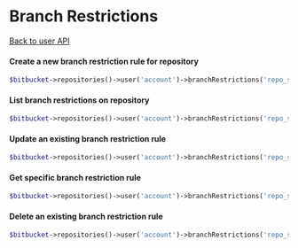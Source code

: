 Branch Restrictions
===================
[Back to user API](../user.md)

#### Create a new branch restriction rule for repository
```php
$bitbucket->repositories()->user('account')->branchRestrictions('repo_slug')->create([{params}]);
```

#### List branch restrictions on repository
```php
$bitbucket->repositories()->user('account')->branchRestrictions('repo_slug')->all();
```

#### Update an existing branch restriction rule
```php
$bitbucket->repositories()->user('account')->branchRestrictions('repo_slug')->update('id', [{params}]);
```

#### Get specific branch restriction rule
```php
$bitbucket->repositories()->user('account')->branchRestrictions('repo_slug')->show('id');
```

#### Delete an existing branch restriction rule
```php
$bitbucket->repositories()->user('account')->branchRestrictions('repo_slug')->remove('id');
```
